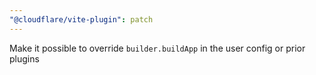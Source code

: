 ```yaml
---
"@cloudflare/vite-plugin": patch
---
```


Make it possible to override `builder.buildApp` in the user config or prior plugins

